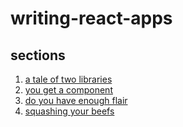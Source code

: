 # writing-react-apps

## sections

1. [a tale of two libraries](sections/a-tale-of-two-libraries.md)
2. [you get a component](sections/you-get-a-component.md)
3. [do you have enough flair](sections/do-you-have-enough-flair.md)
4. [squashing your beefs](sections/squashing-your-beefs.md)
